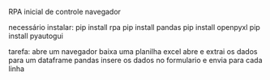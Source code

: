 RPA inicial de controle navegador

necessário instalar:
pip install rpa
pip install pandas
pip install openpyxl
pip install pyautogui

tarefa:
abre um navegador
baixa uma planilha excel
abre e extrai os dados para um dataframe pandas
insere os dados no formulario e envia para cada linha
